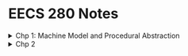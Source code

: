 # EECS 280 Notes

<details>
<summary>Chp 1: Machine Model and Procedural Abstraction</summary>

*   <details>
    <summary>Diagram of software program stages</summary>

    ![A](https://s3.us-west-2.amazonaws.com/secure.notion-static.com/40ad7c1d-1cb5-4764-a0a3-327b78819695/Untitled.png?X-Amz-Algorithm=AWS4-HMAC-SHA256&X-Amz-Content-Sha256=UNSIGNED-PAYLOAD&X-Amz-Credential=AKIAT73L2G45EIPT3X45%2F20220627%2Fus-west-2%2Fs3%2Faws4_request&X-Amz-Date=20220627T141943Z&X-Amz-Expires=86400&X-Amz-Signature=3bee3aeb7afdad778e46058cb805b62346651a11fdce9be4e63af576dbdfbc63&X-Amz-SignedHeaders=host&response-content-disposition=filename%20%3D%22Untitled.png%22&x-id=GetObject)
    </details>

</details>

<details>
<summary>Chp 2</summary>

</details>
